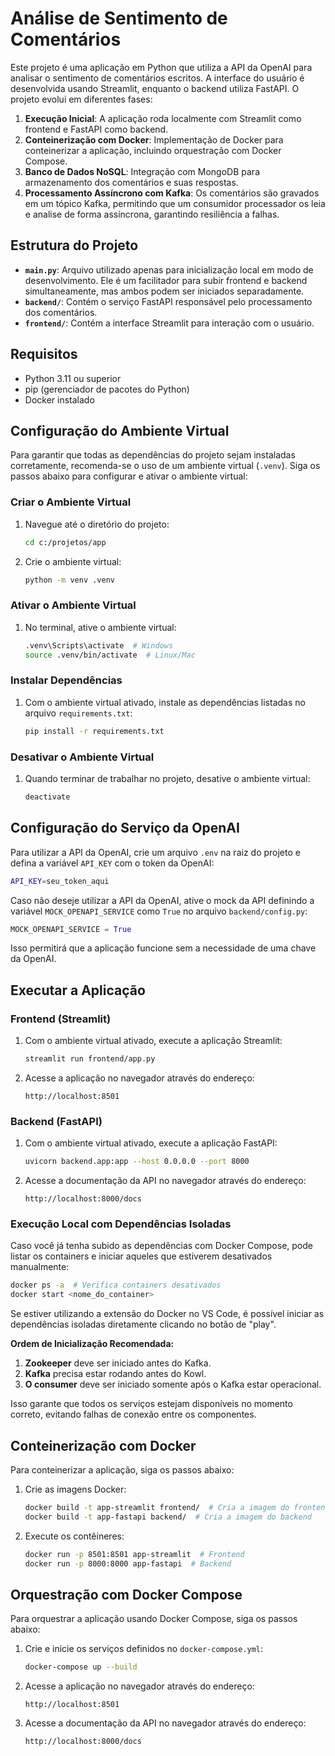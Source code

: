 # Análise de Sentimento de Comentários

Este projeto é uma aplicação em Python que utiliza a API da OpenAI para analisar o sentimento de comentários escritos. A interface do usuário é desenvolvida usando Streamlit, enquanto o backend utiliza FastAPI. O projeto evolui em diferentes fases:

1. **Execução Inicial**: A aplicação roda localmente com Streamlit como frontend e FastAPI como backend.
2. **Conteinerização com Docker**: Implementação de Docker para conteinerizar a aplicação, incluindo orquestração com Docker Compose.
3. **Banco de Dados NoSQL**: Integração com MongoDB para armazenamento dos comentários e suas respostas.
4. **Processamento Assíncrono com Kafka**: Os comentários são gravados em um tópico Kafka, permitindo que um consumidor processador os leia e analise de forma assíncrona, garantindo resiliência a falhas.

## Estrutura do Projeto

- **`main.py`**: Arquivo utilizado apenas para inicialização local em modo de desenvolvimento. Ele é um facilitador para subir frontend e backend simultaneamente, mas ambos podem ser iniciados separadamente.
- **`backend/`**: Contém o serviço FastAPI responsável pelo processamento dos comentários.
- **`frontend/`**: Contém a interface Streamlit para interação com o usuário.

## Requisitos

- Python 3.11 ou superior
- pip (gerenciador de pacotes do Python)
- Docker instalado

## Configuração do Ambiente Virtual

Para garantir que todas as dependências do projeto sejam instaladas corretamente, recomenda-se o uso de um ambiente virtual (`.venv`). Siga os passos abaixo para configurar e ativar o ambiente virtual:

### Criar o Ambiente Virtual

1. Navegue até o diretório do projeto:
    ```sh
    cd c:/projetos/app
    ```

2. Crie o ambiente virtual:
    ```sh
    python -m venv .venv
    ```

### Ativar o Ambiente Virtual

1. No terminal, ative o ambiente virtual:
    ```sh
    .venv\Scripts\activate  # Windows
    source .venv/bin/activate  # Linux/Mac
    ```

### Instalar Dependências

1. Com o ambiente virtual ativado, instale as dependências listadas no arquivo `requirements.txt`:
    ```sh
    pip install -r requirements.txt
    ```

### Desativar o Ambiente Virtual

1. Quando terminar de trabalhar no projeto, desative o ambiente virtual:
    ```sh
    deactivate
    ```

## Configuração do Serviço da OpenAI

Para utilizar a API da OpenAI, crie um arquivo `.env` na raiz do projeto e defina a variável `API_KEY` com o token da OpenAI:

```sh
API_KEY=seu_token_aqui
```

Caso não deseje utilizar a API da OpenAI, ative o mock da API definindo a variável `MOCK_OPENAPI_SERVICE` como `True` no arquivo `backend/config.py`:

```python
MOCK_OPENAPI_SERVICE = True
```

Isso permitirá que a aplicação funcione sem a necessidade de uma chave da OpenAI.

## Executar a Aplicação

### Frontend (Streamlit)

1. Com o ambiente virtual ativado, execute a aplicação Streamlit:
    ```sh
    streamlit run frontend/app.py
    ```

2. Acesse a aplicação no navegador através do endereço:
    ```
    http://localhost:8501
    ```

### Backend (FastAPI)

1. Com o ambiente virtual ativado, execute a aplicação FastAPI:
    ```sh
    uvicorn backend.app:app --host 0.0.0.0 --port 8000
    ```

2. Acesse a documentação da API no navegador através do endereço:
    ```
    http://localhost:8000/docs
    ```

### Execução Local com Dependências Isoladas

Caso você já tenha subido as dependências com Docker Compose, pode listar os containers e iniciar aqueles que estiverem desativados manualmente:

```sh
docker ps -a  # Verifica containers desativados
docker start <nome_do_container>
```

Se estiver utilizando a extensão do Docker no VS Code, é possível iniciar as dependências isoladas diretamente clicando no botão de "play".

**Ordem de Inicialização Recomendada:**
1. **Zookeeper** deve ser iniciado antes do Kafka.
2. **Kafka** precisa estar rodando antes do Kowl.
3. **O consumer** deve ser iniciado somente após o Kafka estar operacional.

Isso garante que todos os serviços estejam disponíveis no momento correto, evitando falhas de conexão entre os componentes.

## Conteinerização com Docker

Para conteinerizar a aplicação, siga os passos abaixo:

1. Crie as imagens Docker: 
    ```sh
    docker build -t app-streamlit frontend/  # Cria a imagem do frontend
    docker build -t app-fastapi backend/  # Cria a imagem do backend
    ```

2. Execute os contêineres:
    ```sh
    docker run -p 8501:8501 app-streamlit  # Frontend
    docker run -p 8000:8000 app-fastapi  # Backend
    ```

## Orquestração com Docker Compose

Para orquestrar a aplicação usando Docker Compose, siga os passos abaixo:

1. Crie e inicie os serviços definidos no `docker-compose.yml`:
    ```sh
    docker-compose up --build
    ```

2. Acesse a aplicação no navegador através do endereço:
    ```
    http://localhost:8501
    ```

3. Acesse a documentação da API no navegador através do endereço:
    ```
    http://localhost:8000/docs
    ```


